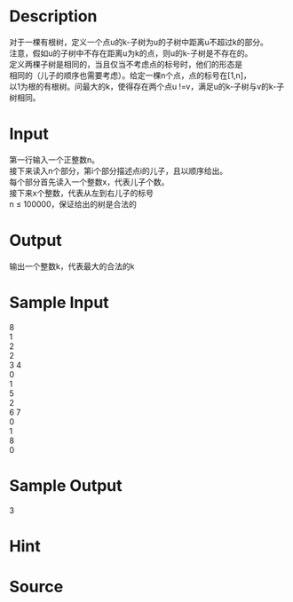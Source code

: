 
# Description

<div class="content"><div>对于一棵有根树，定义一个点u的k-子树为u的子树中距离u不超过k的部分。</div>
<div>注意，假如u的子树中不存在距离u为k的点，则u的k-子树是不存在的。</div>
<div>定义两棵子树是相同的，当且仅当不考虑点的标号时，他们的形态是</div>
<div>相同的（儿子的顺序也需要考虑）。给定一棵n个点，点的标号在[1,n]，</div>
<div>以1为根的有根树。问最大的k，使得存在两个点u !=v，满足u的k-子树与v的k-子树相同。</div>
<p></p></div>

# Input

<div class="content"><div>第一行输入一个正整数n。</div>
<div>接下来读入n个部分，第i个部分描述点i的儿子，且以顺序给出。</div>
<div>每个部分首先读入一个整数x，代表儿子个数。</div>
<div>接下来x个整数，代表从左到右儿子的标号</div>
<div>n ≤ 100000，保证给出的树是合法的</div>
<div></div>
<p></p></div>

# Output

<div class="content"><div>输出一个整数k，代表最大的合法的k</div>
<div></div>
<p></p></div>

# Sample Input

<div class="content"><span class="sampledata">8 <br/>
1 <br/>
2 <br/>
2<br/>
3 4<br/>
0 <br/>
1 <br/>
5 <br/>
2<br/>
6 7<br/>
0 <br/>
1 <br/>
8 <br/>
0</span></div>

# Sample Output

<div class="content"><span class="sampledata">3</span></div>

# Hint

<div class="content"><p></p></div>

# Source

<div class="content"><p><a href="problemset.php?search="></a></p></div>

